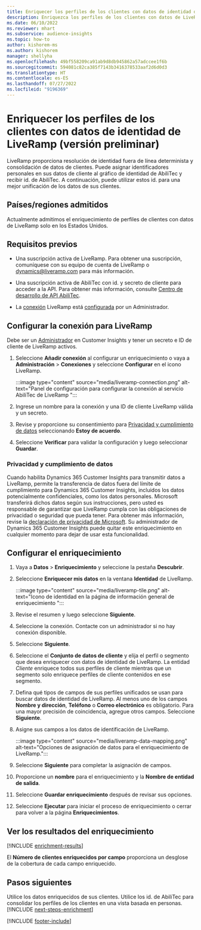```yaml
---
title: Enriquecer los perfiles de los clientes con datos de identidad de LiveRamp (versión preliminar)
description: Enriquezca los perfiles de los clientes con datos de LiveRamp.
ms.date: 06/10/2022
ms.reviewer: mhart
ms.subservice: audience-insights
ms.topic: how-to
author: kishorem-ms
ms.author: kishorem
manager: shellyha
ms.openlocfilehash: 49bf558209ca91ab9d8db945862a57adccee1f6b
ms.sourcegitcommit: 594081c82ca385f7143b3416378533aaf2d6d0d3
ms.translationtype: HT
ms.contentlocale: es-ES
ms.lasthandoff: 07/27/2022
ms.locfileid: "9196369"
---
```

# <a name="enrich-customer-profiles-with-identity-data-from-liveramp-preview"></a>Enriquecer los perfiles de los clientes con datos de identidad de LiveRamp (versión preliminar)

LiveRamp proporciona resolución de identidad fuera de línea determinista y consolidación de datos de clientes. Puede asignar identificadores personales en sus datos de cliente al gráfico de identidad de AbiliTec y recibir id. de AbiliTec. A continuación, puede utilizar estos id. para una mejor unificación de los datos de sus clientes.

## <a name="supported-countriesregions"></a>Países/regiones admitidos

Actualmente admitimos el enriquecimiento de perfiles de clientes con datos de LiveRamp solo en los Estados Unidos.

## <a name="prerequisites"></a>Requisitos previos

- Una suscripción activa de LiveRamp. Para obtener una suscripción, comuníquese con su equipo de cuenta de LiveRamp o [dynamics@liveramp.com](mailto:dynamics@liveramp.com) para más información.

- Una suscripción activa de AbiliTec con id. y secreto de cliente para acceder a la API. Para obtener más información, consulte [Centro de desarrollo de API AbiliTec](https://developers.liveramp.com/abilitec-api/).

- La [conexión](connections.md) LiveRamp está [configurada](#configure-the-connection-for-liveramp) por un Administrador.

## <a name="configure-the-connection-for-liveramp"></a>Configurar la conexión para LiveRamp

Debe ser un [Administrador](permissions.md#admin) en Customer Insights y tener un secreto e ID de cliente de LiveRamp activos.

1. Seleccione **Añadir conexión** al configurar un enriquecimiento o vaya a **Administración** > **Conexiones** y seleccione **Configurar** en el icono LiveRamp.

   :::image type="content" source="media/liveramp-connection.png" alt-text="Panel de configuración para configurar la conexión al servicio AbiliTec de LiveRamp ":::

1. Ingrese un nombre para la conexión y una ID de cliente LiveRamp válida y un secreto.

1. Revise y proporcione su consentimiento para [Privacidad y cumplimiento de datos](#data-privacy-and-compliance) seleccionando **Estoy de acuerdo**.

1. Seleccione **Verificar** para validar la configuración y luego seleccionar **Guardar**.

### <a name="data-privacy-and-compliance"></a>Privacidad y cumplimiento de datos

Cuando habilita Dynamics 365 Customer Insights para transmitir datos a LiveRamp, permite la transferencia de datos fuera del límite de cumplimiento para Dynamics 365 Customer Insights, incluidos los datos potencialmente confidenciales, como los datos personales. Microsoft transferirá dichos datos según sus instrucciones, pero usted es responsable de garantizar que LiveRamp cumpla con las obligaciones de privacidad o seguridad que pueda tener. Para obtener más información, revise la [declaración de privacidad de Microsoft](https://go.microsoft.com/fwlink/?linkid=396732). Su administrador de Dynamics 365 Customer Insights puede quitar este enriquecimiento en cualquier momento para dejar de usar esta funcionalidad.

## <a name="configure-the-enrichment"></a>Configurar el enriquecimiento

1. Vaya a **Datos** > **Enriquecimiento** y seleccione la pestaña **Descubrir**.

1. Seleccione **Enriquecer mis datos** en la ventana **Identidad** de LiveRamp.

   :::image type="content" source="media/liveramp-tile.png" alt-text="Icono de identidad en la página de información general de enriquecimiento ":::

1. Revise el resumen y luego seleccione **Siguiente**.

1. Seleccione la conexión. Contacte con un administrador si no hay conexión disponible.

1. Seleccione **Siguiente**.

1. Seleccione el **Conjunto de datos de cliente** y elija el perfil o segmento que desea enriquecer con datos de identidad de LiveRamp. La entidad *Cliente* enriquece todos sus perfiles de cliente mientras que un segmento solo enriquece perfiles de cliente contenidos en ese segmento.

1. Defina qué tipos de campos de sus perfiles unificados se usan para buscar datos de identidad de LiveRamp. Al menos uno de los campos **Nombre y dirección**, **Teléfono** o **Correo electrónico** es obligatorio. Para una mayor precisión de coincidencia, agregue otros campos. Seleccione **Siguiente**.

1. Asigne sus campos a los datos de identificación de LiveRamp.

   :::image type="content" source="media/liveramp-data-mapping.png" alt-text="Opciones de asignación de datos para el enriquecimiento de LiveRamp.":::

1. Seleccione **Siguiente** para completar la asignación de campos.

1. Proporcione un **nombre** para el enriquecimiento y la **Nombre de entidad de salida**.

1. Seleccione **Guardar enriquecimiento** después de revisar sus opciones.

1. Seleccione **Ejecutar** para iniciar el proceso de enriquecimiento o cerrar para volver a la página **Enriquecimientos**.

## <a name="view-enrichment-results"></a>Ver los resultados del enriquecimiento

[!INCLUDE [enrichment-results](includes/enrichment-results.md)]

El **Número de clientes enriquecidos por campo** proporciona un desglose de la cobertura de cada campo enriquecido.

## <a name="next-steps"></a>Pasos siguientes

Utilice los datos enriquecidos de sus clientes. Utilice los id. de AbiliTec para consolidar los perfiles de los clientes en una vista basada en personas.
[!INCLUDE [next-steps-enrichment](includes/next-steps-enrichment.md)]

[!INCLUDE [footer-include](includes/footer-banner.md)]
